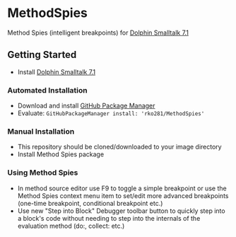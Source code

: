 # MethodSpies
Method Spies (intelligent breakpoints) for [Dolphin Smalltalk 7.1](https://github.com/dolphinsmalltalk/Dolphin)

## Getting Started
* Install [Dolphin Smalltalk 7.1](https://github.com/dolphinsmalltalk/Dolphin)

### Automated Installation
* Download and install [GitHub Package Manager](https://github.com/rko281/GitHub)
* Evaluate:
  `GitHubPackageManager install: 'rko281/MethodSpies'`

### Manual Installation
* This repository should be cloned/downloaded to your image directory
* Install Method Spies package

### Using Method Spies
* In method source editor use F9 to toggle a simple breakpoint or use the Method Spies context menu item to set/edit more advanced breakpoints (one-time breakpoint, conditional breakpoint etc.)
* Use new "Step into Block" Debugger toolbar button to quickly step into a block's code without needing to step into the internals of the evaluation method (do:, collect: etc.)
